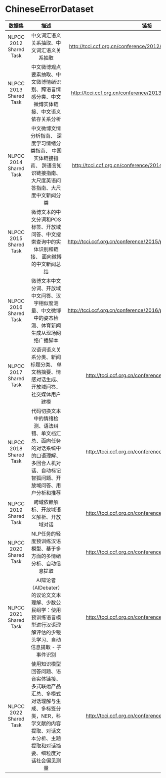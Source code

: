 # ChineseErrorDataset
| 数据集 | 描述 | 链接 |
| :-------------------:  | :---------------------------------------------------------: | :---------------------------------------------------------: |
| NLPCC 2012 Shared Task | 中文词汇语义关系抽取、中文词汇语义关系抽取 | http://tcci.ccf.org.cn/conference/2012/pages/page04_evares.html
| NLPCC 2013 Shared Task | 中文微博观点要素抽取、中文微博情绪识别、跨语言情感分类、中文微博实体链接、中文语义依存关系分析 | http://tcci.ccf.org.cn/conference/2013/pages/page04_tdata.html
| NLPCC 2014 Shared Task | 中文微博文情分析指南、 深度学习情绪分类指南、 中国实体链接指南、 跨语言知识链接指南、大尺度英语问答指南、大尺度中文新闻分类 | http://tcci.ccf.org.cn/conference/2014/pages/page04_sam.html
| NLPCC 2015 Shared Task | 微博文本的中文分词和POS标签、开放域问答、中文搜索查询中的实体识别和链接、 面向微博的中文新闻总结 | http://tcci.ccf.org.cn/conference/2015/pages/page05_evadata.html
| NLPCC 2016 Shared Task | 微博文本中文分词、开放域中文问答、汉字相似度测量、中文微博中的姿态检测、体育新闻生成从现场网络广播脚本 | http://tcci.ccf.org.cn/conference/2016/pages/page05_evadata.html
| NLPCC 2017 Shared Task | 汉语词语义关系分类、新闻标题分类、 单文档摘要、情感对话生成、开放域问答、社交媒体用户建模 | http://tcci.ccf.org.cn/conference/2017/taskdata.php
| NLPCC 2018 Shared Task | 代码切换文本中的情绪检测、语法纠错、单文档汇总、面向任务的对话系统中的口语理解、多回合人机对话、自动标记智狐问题、开放域问答、用户分析和推荐 | http://tcci.ccf.org.cn/conference/2018/taskdata.php
| NLPCC 2019 Shared Task | 跨域依赖解析、开放域语义解析、开放域对话 | http://tcci.ccf.org.cn/conference/2019/taskdata.php
| NLPCC 2020 Shared Task | NLP任务的轻度预训练汉语模型、基于多方面的多情绪分析、自动信息提取 | http://tcci.ccf.org.cn/conference/2020/taskdata.php
| NLPCC 2021 Shared Task | AI辩论者（AIDebater）的议论文文本理解、少数公民组学：使用预训练语言模型进行汉语理解评估的少镜头学习、自动信息提取 - 子事件识别 | http://tcci.ccf.org.cn/conference/2021/taskdata.php
| NLPCC 2022 Shared Task | 使用知识模型回答问题、语音实体链接、多式联运产品汇总、多模式对话理解与生成、多标签分类，NER，科学文献的内容提取、对话文本分析、主题提取和对话摘要、细粒度对话社会偏见测量 | http://tcci.ccf.org.cn/conference/2022/taskdata.php
